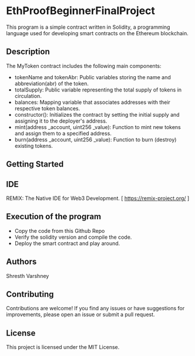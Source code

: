 # EthProofBeginnerFinalProject
This program is a simple contract written in Solidity, a programming language used for developing smart contracts on the Ethereum blockchain.

## Description

The MyToken contract includes the following main components:
* tokenName and tokenAbr: Public variables storing the name and abbreviation(abr) of the token.
* totalSupply: Public variable representing the total supply of tokens in circulation.
* balances: Mapping variable that associates addresses with their respective token balances.
* constructor(): Initializes the contract by setting the initial supply and assigning it to the deployer's address.
* mint(address _account, uint256 _value): Function to mint new tokens and assign them to a specified address.
* burn(address _account, uint256 _value): Function to burn (destroy) existing tokens.

## Getting Started
## IDE
REMIX: The Native IDE for Web3 Development.
[ https://remix-project.org/ ]
## Execution of the program
* Copy the code from this Github Repo
* Verify the solidity version and compile the code.
* Deploy the smart contract and play around.

## Authors
Shresth Varshney

## Contributing
Contributions are welcome! If you find any issues or have suggestions for improvements, please open an issue or submit a pull request.

## License
This project is licensed under the MIT License.
